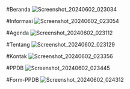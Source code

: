 #Beranda
![Screenshot_20240602_023034](https://github.com/ricnah/Project-Website-Profil-Sekolah/assets/120100439/9cbb6f62-50b3-4a26-8d4e-34c7d6beb483)

#Informasi
![Screenshot_20240602_023054](https://github.com/ricnah/Project-Website-Profil-Sekolah/assets/120100439/58988a17-d64f-4735-a326-25861ba32c61)

#Agenda
![Screenshot_20240602_023112](https://github.com/ricnah/Project-Website-Profil-Sekolah/assets/120100439/f5ac1151-757c-408e-8dfc-35b0b8e71453)

#Tentang
![Screenshot_20240602_023129](https://github.com/ricnah/Project-Website-Profil-Sekolah/assets/120100439/dad61c37-9d34-4f29-a3fd-587fcb1bc6e6)

#Kontak
![Screenshot_20240602_023356](https://github.com/ricnah/Project-Website-Profil-Sekolah/assets/120100439/231526a5-c9fb-4366-b907-12479f29fa40)

#PPDB
![Screenshot_20240602_023445](https://github.com/ricnah/Project-Website-Profil-Sekolah/assets/120100439/07704038-89d3-4659-a97e-ff569c1e3df2)

#Form-PPDB
![Screenshot_20240602_024312](https://github.com/ricnah/Project-Website-Profil-Sekolah/assets/120100439/1c990328-3aa5-41b5-a977-afc1aac723b3)

